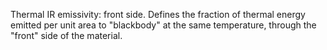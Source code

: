 ﻿Thermal IR emissivity: front side. Defines the fraction of thermal energy emitted per unit area to "blackbody" at the same temperature, through the "front" side of the material.
